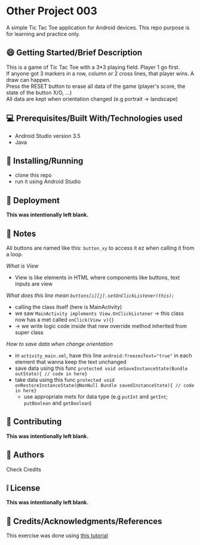 # Other Project 003

A simple Tic Tac Toe application for Android devices.
This repo purpose is for learning and practice only.

## :smile: **Getting Started/Brief Description**

This is a game of Tic Tac Toe with a 3\*3 playing field. Player 1 go first.\
If anyone got 3 markers in a row, column or 2 cross lines, that player wins. A draw can happen.\
Press the RESET button to erase all data of the game (player's score, the state of the button X/O, ...)\
All data are kept when orientation changed (e.g portrait -> landscape)

## :computer: **Prerequisites/Built With/Technologies used**

- Android Studio version 3.5
- Java

## :page_facing_up: **Installing/Running**

- clone this repo
- run it using Android Studio

## :car: **Deployment**

**This was intentionally left blank.**

## :memo: **Notes**

All buttons are named like this: `button_xy` to access it ez when calling it from a loop.

_What is View_

- View is like elements in HTML where components like buttons, text inputs are view

_What does this line mean `buttons[i][j].setOnClickListener(this);`_

- calling the class itself (here is MainActivity)
- we saw `MainActivity implements View.OnClickListener` -> this class now has a met called `onClick(View v){}`
- -> we write logic code inside that new override method inherited from super class

_How to save data when change orientation_

- in `activity_main.xml`, have this line `android:freezesText="true"` in each element that wanna keep the text unchanged
- save data using this func `protected void onSaveInstanceState(Bundle outState){ // code in here}`
- take data using this func `protected void onRestoreInstanceState(@NonNull Bundle savedInstanceState){ // code in here}`
  - use appropriate mets for data type (e.g `putInt` and `getInt`; `putBoolean` and `getBoolean`)

## :bell: **Contributing**

**This was intentionally left blank.**

## :speech_balloon: **Authors**

Check Credits

## :grey_exclamation: **License**

**This was intentionally left blank.**

## :email: **Credits/Acknowledgments/References**

This exercise was done using [this tutorial](https://www.youtube.com/watch?v=apDL78MFR3o)

